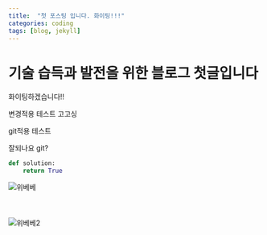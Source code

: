 ```yaml
---
title:  "첫 포스팅 입니다. 화이팅!!!"
categories: coding
tags: [blog, jekyll]
---
```


# 기술 습득과 발전을 위한 블로그 첫글입니다

화이팅하겠습니다!!

변경적용 테스트 고고싱

git적용 테스트

잘되나요 git?

```python
def solution:
    return True
```


![위베베](../../images/2022-03-03-first/위베베.png) <br><br><br><br>
![위베베2](../../images/2022-03-03-first/위베베2.png)
